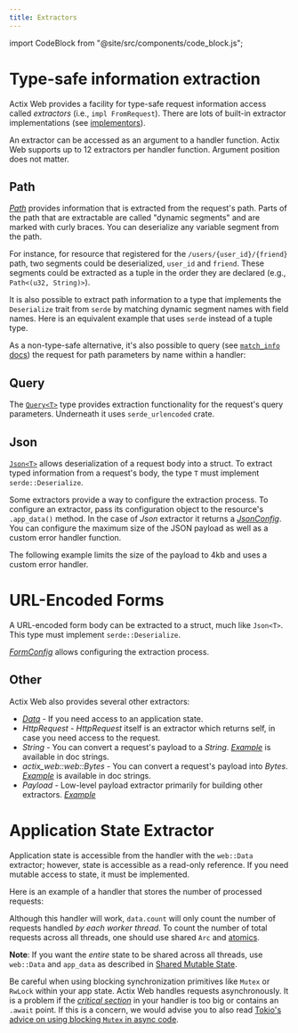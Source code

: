 ```yaml
---
title: Extractors
---
```


import CodeBlock from "@site/src/components/code_block.js";

# Type-safe information extraction

Actix Web provides a facility for type-safe request information access called _extractors_ (i.e., `impl FromRequest`). There are lots of built-in extractor implementations (see [implementors](https://actix.rs/actix-web/actix_web/trait.FromRequest.html#implementors)).

An extractor can be accessed as an argument to a handler function. Actix Web supports up to 12 extractors per handler function. Argument position does not matter.

<CodeBlock example="extractors" file="main.rs" section="option-one" />

## Path

[_Path_][pathstruct] provides information that is extracted from the request's path. Parts of the path that are extractable are called "dynamic segments" and are marked with curly braces. You can deserialize any variable segment from the path.

For instance, for resource that registered for the `/users/{user_id}/{friend}` path, two segments could be deserialized, `user_id` and `friend`. These segments could be extracted as a tuple in the order they are declared (e.g., `Path<(u32, String)>`).

<CodeBlock example="extractors" file="path_one.rs" section="path-one" />

It is also possible to extract path information to a type that implements the `Deserialize` trait from `serde` by matching dynamic segment names with field names. Here is an equivalent example that uses `serde` instead of a tuple type.

<CodeBlock example="extractors" file="path_two.rs" section="path-two" />

As a non-type-safe alternative, it's also possible to query (see [`match_info` docs](docsrs_match_info)) the request for path parameters by name within a handler:

<CodeBlock example="extractors" file="path_three.rs" section="path-three" />

## Query

The [`Query<T>`][querystruct] type provides extraction functionality for the request's query parameters. Underneath it uses `serde_urlencoded` crate.

<CodeBlock example="extractors" file="query.rs" section="query" />

## Json

[`Json<T>`][jsonstruct] allows deserialization of a request body into a struct. To extract typed information from a request's body, the type `T` must implement `serde::Deserialize`.

<CodeBlock example="extractors" file="json_one.rs" section="json-one" />

Some extractors provide a way to configure the extraction process. To configure an extractor, pass its configuration object to the resource's `.app_data()` method. In the case of _Json_ extractor it returns a [_JsonConfig_][jsonconfig]. You can configure the maximum size of the JSON payload as well as a custom error handler function.

The following example limits the size of the payload to 4kb and uses a custom error handler.

<CodeBlock example="extractors" file="json_two.rs" section="json-two" />

# URL-Encoded Forms

A URL-encoded form body can be extracted to a struct, much like `Json<T>`. This type must implement `serde::Deserialize`.

[_FormConfig_][formconfig] allows configuring the extraction process.

<CodeBlock example="extractors" file="form.rs" section="form" />

## Other

Actix Web also provides several other extractors:

- [_Data_][datastruct] - If you need access to an application state.
- _HttpRequest_ - _HttpRequest_ itself is an extractor which returns self, in case you need access to the request.
- _String_ - You can convert a request's payload to a _String_. [_Example_][stringexample] is available in doc strings.
- _actix_web::web::Bytes_ - You can convert a request's payload into _Bytes_. [_Example_][bytesexample] is available in doc strings.
- _Payload_ - Low-level payload extractor primarily for building other extractors. [_Example_][payloadexample]

# Application State Extractor

Application state is accessible from the handler with the `web::Data` extractor; however, state is accessible as a read-only reference. If you need mutable access to state, it must be implemented.

Here is an example of a handler that stores the number of processed requests:

<CodeBlock example="request-handlers" file="main.rs" section="data" />

Although this handler will work, `data.count` will only count the number of requests handled _by each worker thread_. To count the number of total requests across all threads, one should use shared `Arc` and [atomics][atomics].

<CodeBlock example="request-handlers" file="handlers_arc.rs" section="arc" />

**Note**: If you want the _entire_ state to be shared across all threads, use `web::Data` and `app_data` as described in [Shared Mutable State][shared_mutable_state].

Be careful when using blocking synchronization primitives like `Mutex` or `RwLock` within your app state. Actix Web handles requests asynchronously. It is a problem if the [_critical section_](critical_section) in your handler is too big or contains an `.await` point. If this is a concern, we would advise you to also read [Tokio's advice on using blocking `Mutex` in async code](tokio_std_mutex).

[pathstruct]: https://docs.rs/actix-web/4/actix_web/dev/struct.Path.html
[querystruct]: https://docs.rs/actix-web/4/actix_web/web/struct.Query.html
[jsonstruct]: https://docs.rs/actix-web/4/actix_web/web/struct.Json.html
[jsonconfig]: https://docs.rs/actix-web/4/actix_web/web/struct.JsonConfig.html
[formconfig]: https://docs.rs/actix-web/4/actix_web/web/struct.FormConfig.html
[datastruct]: https://docs.rs/actix-web/4/actix_web/web/struct.Data.html
[stringexample]: https://docs.rs/actix-web/4/actix_web/trait.FromRequest.html#impl-FromRequest-for-String
[bytesexample]: https://docs.rs/actix-web/4/actix_web/trait.FromRequest.html#impl-FromRequest-5
[payloadexample]: https://docs.rs/actix-web/4/actix_web/web/struct.Payload.html
[docsrs_match_info]: https://docs.rs/actix-web/latest/actix_web/struct.HttpRequest.html#method.match_info
[actix]: https://actix.github.io/actix/actix/
[atomics]: https://doc.rust-lang.org/std/sync/atomic/
[shared_mutable_state]: ../application#shared-mutable-state
[critical_section]: https://en.wikipedia.org/wiki/Critical_section
[tokio_std_mutex]: https://tokio.rs/tokio/tutorial/shared-state#on-using-stdsyncmutex
